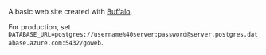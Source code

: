A basic web site created with [Buffalo](https://github.com/gobuffalo/buffalo).

For production, set `DATABASE_URL=postgres://username%40server:password@server.postgres.database.azure.com:5432/goweb`.